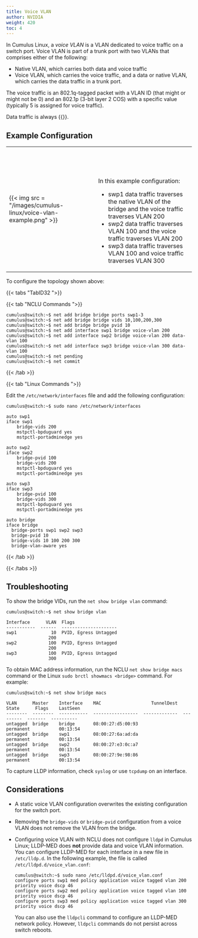 ```yaml
---
title: Voice VLAN
author: NVIDIA
weight: 420
toc: 4
---
```

In Cumulus Linux, a *voice VLAN* is a VLAN dedicated to voice traffic on a switch port. Voice VLAN is part of a trunk port with two VLANs that comprises either of the following:

- Native VLAN, which carries both data and voice traffic
- Voice VLAN, which carries the voice traffic, and a data or native VLAN, which carries the data traffic in a trunk port.

The voice traffic is an 802.1q-tagged packet with a VLAN ID (that might or might not be 0) and an 802.1p (3-bit layer 2 COS) with a specific value (typically 5 is assigned for voice traffic).

Data traffic is always {{<link url="VLAN-Tagging" text="untagged">}}.

## Example Configuration

|      |      |
| ---- | ---- |
|  {{< img src = "/images/cumulus-linux/voice-vlan-example.png" >}} | <br><br><br><br>In this example configuration:<ul><li>swp1 data traffic traverses the native VLAN of the bridge and the voice traffic traverses VLAN 200</li><li>swp2 data traffic traverses VLAN 100 and the voice traffic traverses VLAN 200</li><li>swp3 data traffic traverses VLAN 100 and voice traffic traverses VLAN 300</li></ul> |

To configure the topology shown above:

{{< tabs "TabID32 ">}}

{{< tab "NCLU Commands ">}}

```
cumulus@switch:~$ net add bridge bridge ports swp1-3
cumulus@switch:~$ net add bridge bridge vids 10,100,200,300
cumulus@switch:~$ net add bridge bridge pvid 10
cumulus@switch:~$ net add interface swp1 bridge voice-vlan 200
cumulus@switch:~$ net add interface swp2 bridge voice-vlan 200 data-vlan 100
cumulus@switch:~$ net add interface swp3 bridge voice-vlan 300 data-vlan 100
cumulus@switch:~$ net pending
cumulus@switch:~$ net commit
```

{{< /tab >}}

{{< tab "Linux Commands ">}}

Edit the `/etc/network/interfaces` file and add the following configuration:

```
cumulus@switch:~$ sudo nano /etc/network/interfaces

auto swp1
iface swp1
    bridge-vids 200
    mstpctl-bpduguard yes
    mstpctl-portadminedge yes

auto swp2
iface swp2
    bridge-pvid 100
    bridge-vids 200
    mstpctl-bpduguard yes
    mstpctl-portadminedge yes

auto swp3
iface swp3
    bridge-pvid 100
    bridge-vids 300
    mstpctl-bpduguard yes
    mstpctl-portadminedge yes

auto bridge
iface bridge
  bridge-ports swp1 swp2 swp3
  bridge-pvid 10
  bridge-vids 10 100 200 300
  bridge-vlan-aware yes
```

{{< /tab >}}

{{< /tabs >}}

## Troubleshooting

To show the bridge VIDs, run the `net show bridge vlan` command:

```
cumulus@switch:~$ net show bridge vlan

Interface      VLAN  Flags
-----------  ------  ---------------------
swp1             10  PVID, Egress Untagged
                200
swp2            100  PVID, Egress Untagged
                200
swp3            100  PVID, Egress Untagged
                300
```

To obtain MAC address information, run the NCLU `net show bridge macs` command or the Linux `sudo brctl showmacs <bridge>` command. For example:

```
cumulus@switch:~$ net show bridge macs

VLAN      Master    Interface    MAC                   TunnelDest  State      Flags    LastSeen
--------  --------  -----------  -----------------  -------------  ---------  -------  ----------
untagged  bridge    bridge       08:00:27:d5:00:93                 permanent           00:13:54
untagged  bridge    swp1         08:00:27:6a:ad:da                 permanent           00:13:54
untagged  bridge    swp2         08:00:27:e3:0c:a7                 permanent           00:13:54
untagged  bridge    swp3         08:00:27:9e:98:86                 permanent           00:13:54
```

To capture LLDP information, check `syslog` or use `tcpdump` on an interface.

## Considerations

- A static voice VLAN configuration overwrites the existing configuration for the switch port.
- Removing the `bridge-vids` or `bridge-pvid` configuration from a voice VLAN does not remove the VLAN from the bridge.
- Configuring voice VLAN with NCLU does not configure `lldpd` in Cumulus Linux; LLDP-MED does **not** provide data and voice VLAN information. You can configure LLDP-MED for each interface in a new file in `/etc/lldp.d`. In the following example, the file is called `/etc/lldpd.d/voice_vlan.conf`:

   ```
   cumulus@switch:~$ sudo nano /etc/lldpd.d/voice_vlan.conf
   configure ports swp1 med policy application voice tagged vlan 200 priority voice dscp 46
   configure ports swp2 med policy application voice tagged vlan 100 priority voice dscp 46
   configure ports swp3 med policy application voice tagged vlan 300 priority voice dscp 46
   ```

   You can also use the `lldpcli` command to configure an LLDP-MED network policy. However, `lldpcli` commands do not persist across switch reboots.
